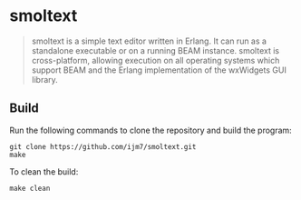 # smoltext  
> smoltext is a simple text editor written in Erlang. It can run as a standalone executable or on a running BEAM instance. smoltext is cross-platform, allowing execution on all operating systems which support BEAM and the Erlang implementation of the wxWidgets GUI library.
  
## Build  
Run the following commands to clone the repository and build the program:    
```  
git clone https://github.com/ijm7/smoltext.git  
make  
```  
To clean the build:  
```  
make clean  
```  
